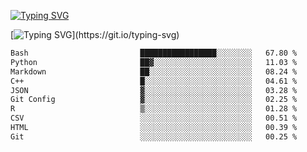 [![Typing SVG](https://readme-typing-svg.demolab.com?font=Fira+Code&duration=1&pause=1000&center=true&vCenter=true&width=435&lines=Ivy+Streeter)](https://git.io/typing-svg)

[![Typing SVG](https://readme-typing-svg.demolab.com?font=Fira+Code&pause=1000&center=true&width=435&lines=Hello%2C+nice+to+meet+you!;I+am+a+researcher+in+biotech.;I+am+interested+in+bioinformatics.;I+am+self-taught+and+love+learning.;Feel+free+to+reach+out!)](https://git.io/typing-svg)
<!--START_SECTION:waka-->

```txt
Bash                         █████████████████░░░░░░░░   67.80 %
Python                       ██▓░░░░░░░░░░░░░░░░░░░░░░   11.03 %
Markdown                     ██░░░░░░░░░░░░░░░░░░░░░░░   08.24 %
C++                          █░░░░░░░░░░░░░░░░░░░░░░░░   04.61 %
JSON                         ▓░░░░░░░░░░░░░░░░░░░░░░░░   03.28 %
Git Config                   ▓░░░░░░░░░░░░░░░░░░░░░░░░   02.25 %
R                            ▒░░░░░░░░░░░░░░░░░░░░░░░░   01.28 %
CSV                          ░░░░░░░░░░░░░░░░░░░░░░░░░   00.51 %
HTML                         ░░░░░░░░░░░░░░░░░░░░░░░░░   00.39 %
Git                          ░░░░░░░░░░░░░░░░░░░░░░░░░   00.25 %
```

<!--END_SECTION:waka-->
